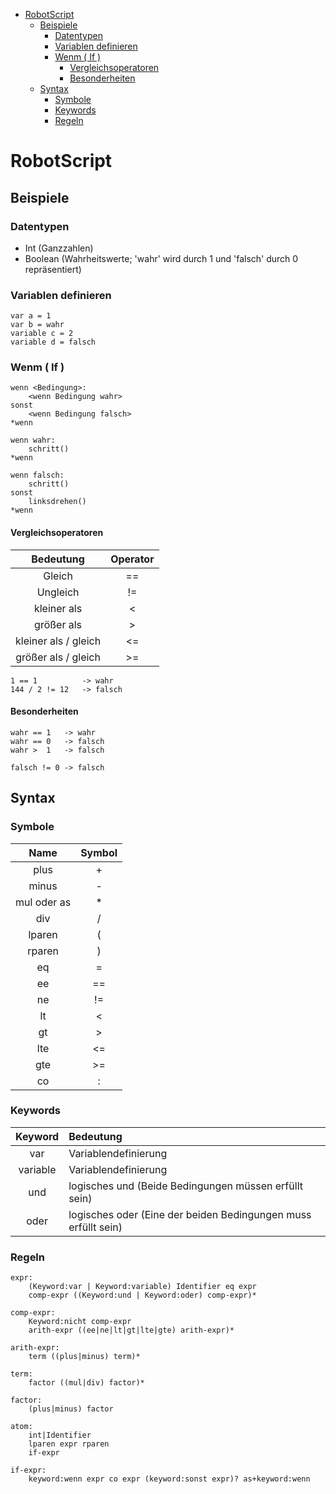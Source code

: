 
- [RobotScript](#robotscript)
  - [Beispiele](#beispiele)
    - [Datentypen](#datentypen)
    - [Variablen definieren](#variablen-definieren)
    - [Wenm ( If )](#wenm--if-)
      - [Vergleichsoperatoren](#vergleichsoperatoren)
      - [Besonderheiten](#besonderheiten)
  - [Syntax](#syntax)
    - [Symbole](#symbole)
    - [Keywords](#keywords)
    - [Regeln](#regeln)

# RobotScript

## Beispiele

### Datentypen

- Int (Ganzzahlen)
- Boolean (Wahrheitswerte; 'wahr' wird durch 1 und 'falsch' durch 0 repräsentiert)

### Variablen definieren

`var a = 1`  
`var b = wahr`  
`variable c = 2`  
`variable d = falsch`

### Wenm ( If )
```
wenn <Bedingung>:
    <wenn Bedingung wahr>
sonst
    <wenn Bedingung falsch>
*wenn

wenn wahr:
    schritt()
*wenn

wenn falsch:
    schritt()
sonst
    linksdrehen()
*wenn
```
#### Vergleichsoperatoren
|Bedeutung|Operator|
|:---:|:---:|
|Gleich|==|
|Ungleich|!=|
|kleiner als|<|
|größer als|>|
|kleiner als / gleich|<=|
|größer als / gleich|>=|

```
1 == 1          -> wahr
144 / 2 != 12   -> falsch
```

#### Besonderheiten

```
wahr == 1   -> wahr
wahr == 0   -> falsch
wahr >  1   -> falsch

falsch != 0 -> falsch
```

## Syntax

### Symbole
|Name|Symbol|
|:---:|:---:|
|plus|+|
|minus|-|
|mul oder as|*|
|div|/|
|lparen|(|
|rparen|)|
|eq|=|
|ee|==|
|ne|!=|
|lt|<|
|gt|>|
|lte|<=|
|gte|>=|
|co|:|

### Keywords
|Keyword|Bedeutung|
|:---:|:---|
|var|Variablendefinierung|
|variable|Variablendefinierung|
|und|logisches und (Beide Bedingungen müssen erfüllt sein)|
|oder|logisches oder (Eine der beiden Bedingungen muss erfüllt sein)|

### Regeln
```
expr:
    (Keyword:var | Keyword:variable) Identifier eq expr
    comp-expr ((Keyword:und | Keyword:oder) comp-expr)*

comp-expr:
    Keyword:nicht comp-expr
    arith-expr ((ee|ne|lt|gt|lte|gte) arith-expr)*

arith-expr:
    term ((plus|minus) term)*

term:
    factor ((mul|div) factor)*

factor:
    (plus|minus) factor

atom:
    int|Identifier
    lparen expr rparen
    if-expr

if-expr:
    keyword:wenn expr co expr (keyword:sonst expr)? as+keyword:wenn
```
